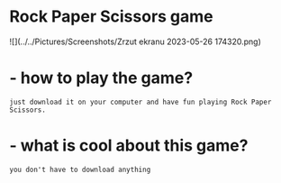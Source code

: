 # Rock Paper Scissors game

![](../../Pictures/Screenshots/Zrzut ekranu 2023-05-26 174320.png)


# - how to play the game?
    just download it on your computer and have fun playing Rock Paper Scissors.

# - what is cool about this game?
    you don't have to download anything